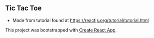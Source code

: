 ## Tic Tac Toe <br>
- Made from tutorial found at https://reactjs.org/tutorial/tutorial.html

This project was bootstrapped with [Create React App](https://github.com/facebookincubator/create-react-app).